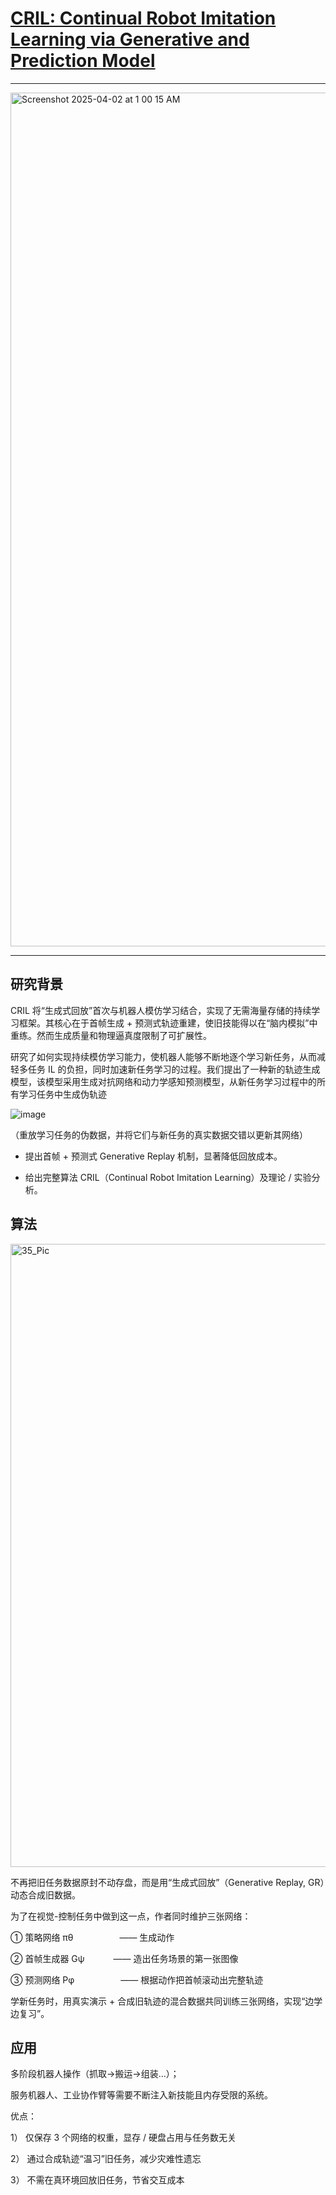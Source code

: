 
# [CRIL: Continual Robot Imitation Learning via Generative and Prediction Model](https://arxiv.org/abs/2106.09422)

----

<img width="1366" alt="Screenshot 2025-04-02 at 1 00 15 AM" src="https://github.com/user-attachments/assets/97975435-f491-4b0e-9880-d44e45a352b7" />

-----

## **研究背景**

CRIL 将“生成式回放”首次与机器人模仿学习结合，实现了无需海量存储的持续学习框架。其核心在于首帧生成 + 预测式轨迹重建，使旧技能得以在“脑内模拟”中重练。然而生成质量和物理逼真度限制了可扩展性。

研究了如何实现持续模仿学习能力，使机器人能够不断地逐个学习新任务，从而减轻多任务 IL 的负担，同时加速新任务学习的过程。我们提出了一种新的轨迹生成模型，该模型采用生成对抗网络和动力学感知预测模型，从新任务学习过程中的所有学习任务中生成伪轨迹

![image](https://github.com/user-attachments/assets/64730abb-dc57-402e-9fb5-7b001b1d49dc)

（重放学习任务的伪数据，并将它们与新任务的真实数据交错以更新其网络）

- 提出首帧 + 预测式 Generative Replay 机制，显著降低回放成本。  

- 给出完整算法 CRIL（Continual Robot Imitation Learning）及理论 / 实验分析。
   
## 算法

<img width="997" alt="35_Pic" src="https://github.com/user-attachments/assets/ef38b5b8-0feb-48ce-a9d0-d7ea79ccdc90" />

不再把旧任务数据原封不动存盘，而是用“生成式回放”（Generative Replay, GR）动态合成旧数据。  

为了在视觉-控制任务中做到这一点，作者同时维护三张网络：  

① 策略网络 πθ      —— 生成动作  

② 首帧生成器 Gψ    —— 造出任务场景的第一张图像  

③ 预测网络 Pφ      —— 根据动作把首帧滚动出完整轨迹  

学新任务时，用真实演示 + 合成旧轨迹的混合数据共同训练三张网络，实现“边学边复习”。  

## 应用

多阶段机器人操作（抓取→搬运→组装…）；  

服务机器人、工业协作臂等需要不断注入新技能且内存受限的系统。  

优点：  

1） 仅保存 3 个网络的权重，显存 / 硬盘占用与任务数无关  

2） 通过合成轨迹“温习”旧任务，减少灾难性遗忘

3） 不需在真环境回放旧任务，节省交互成本



